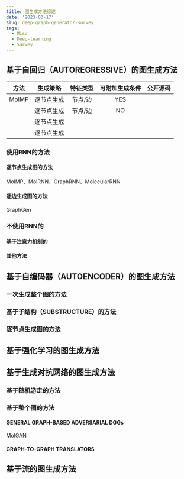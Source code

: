 ```yaml
---
title: 图生成方法综述
date: '2023-03-17'
slug: deep-graph-generator-survey
tags:
  - Misc
  - Deep-learning
  - Survey
---
```


## 基于自回归（AUTOREGRESSIVE）的图生成方法

| 方法  |  生成策略  | 特征类型 | 可附加生成条件 | 公开源码 |
| :---: | :--------: | :------: | :------------: | -------- |
| MolMP | 逐节点生成 | 节点/边  |      YES       |          |
|       | 逐节点生成 | 节点/边  |       NO       |          |
|       | 逐节点生成 |          |                |          |
|       | 逐节点生成 |          |                |          |

### 使用RNN的方法
#### 逐节点生成图的方法
MolMP、MolRNN、GraphRNN、MolecularRNN
#### 逐边生成图的方法
GraphGen

### 不使用RNN的
#### 基于注意力机制的
#### 其他方法


## 基于自编码器（AUTOENCODER）的图生成方法

### 一次生成整个图的方法
### 基于子结构（SUBSTRUCTURE）的方法
### 逐节点生成图的方法


## 基于强化学习的图生成方法


## 基于生成对抗网络的图生成方法
### 基于随机游走的方法
### 基于整个图的方法
#### GENERAL GRAPH-BASED ADVERSARIAL DGGs
MolGAN
#### GRAPH-TO-GRAPH TRANSLATORS

## 基于流的图生成方法


